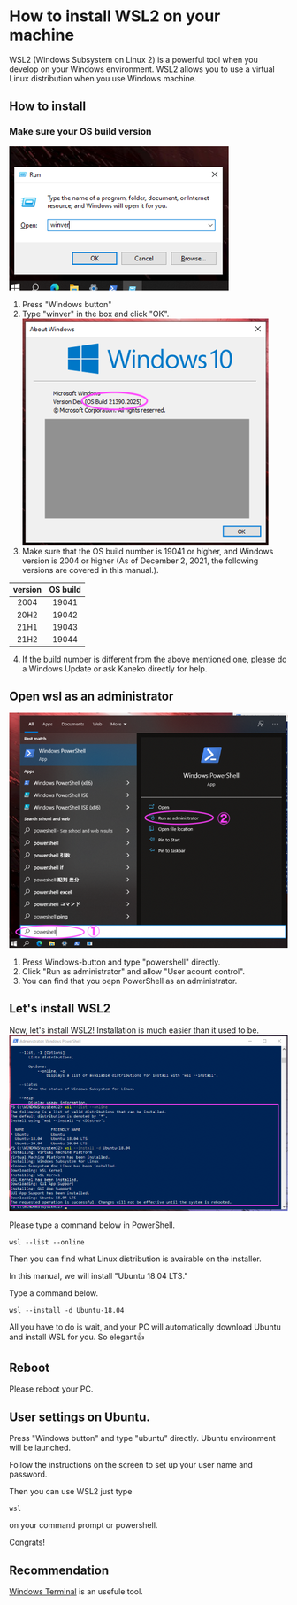 # How to install WSL2 on your machine

WSL2 (Windows Subsystem on Linux 2) is a powerful tool when you develop on your Windows environment. WSL2 allows you to use a virtual Linux distribution when you use Windows machine.

## How to install
### Make sure your OS build version
![run](pics/run.png)
1. Press "Windows button"
2. Type "winver" in the box and click "OK".
![winver](pics/winver.png)
3. Make sure that the OS build number is 19041 or higher, and Windows version is 2004 or higher (As of December 2, 2021, the following versions are covered in this manual.).

version|OS build
:---:|:---:
2004|19041
20H2|19042
21H1|19043
21H2|19044

4. If the build number is different from the above mentioned one, please do a Windows Update or ask Kaneko directly for help.

## Open wsl as an administrator

![psadmin](pics/ps_admin.png)
1. Press Windows-button and type "powershell" directly.
2. Click "Run as administrator" and allow "User acount control".
3. You can find that you oepn PowerShell as an administrator.


## Let's install WSL2
Now, let's install WSL2! Installation is much easier than it used to be.
![installation](pics/ps.png)

Please type a command below in PowerShell.
```shell
wsl --list --online
```
Then you can find what Linux distribution is avairable on the installer.

In this manual, we will install "Ubuntu 18.04 LTS."

Type a command below.
```shell
wsl --install -d Ubuntu-18.04
```

All you have to do is wait, and your PC will automatically download Ubuntu and install WSL for you. So elegant👍

## Reboot
Please reboot your PC.

## User settings on Ubuntu.
Press "Windows button" and type "ubuntu" directly. Ubuntu environment will be launched.

Follow the instructions on the screen to set up your user name and password.

Then you can use WSL2 just type
```shell
wsl
```
on your command prompt or powershell.

Congrats!

## Recommendation
[Windows Terminal](https://www.microsoft.com/ja-jp/p/windows-terminal/9n0dx20hk701?activetab=pivot:overviewtab) is an usefule tool.



